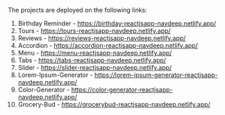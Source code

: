 The projects are deployed on the following links:
1.  Birthday Reminder - https://birthday-reactjsapp-navdeep.netlify.app/
2.  Tours - https://tours-reactjsapp-navdeep.netlify.app/
3.  Reviews - https://reviews-reactjsapp-navdeep.netlify.app/
4.  Accordion - https://accordion-reactjsapp-navdeep.netlify.app/
5.  Menu - https://menu-reactjsapp-navdeep.netlify.app/
6.  Tabs - https://tabs-reactjsapp-navdeep.netlify.app/
7.  Slider - https://slider-reactjsapp-navdeep.netlify.app/
8.  Lorem-Ipsum-Generator - https://lorem-ipsum-generator-reactjsapp-navdeep.netlify.app/
9.  Color-Generator - https://color-generator-reactjsapp-navdeep.netlify.app/
10. Grocery-Bud - https://grocerybud-reactjsapp-navdeep.netlify.app/